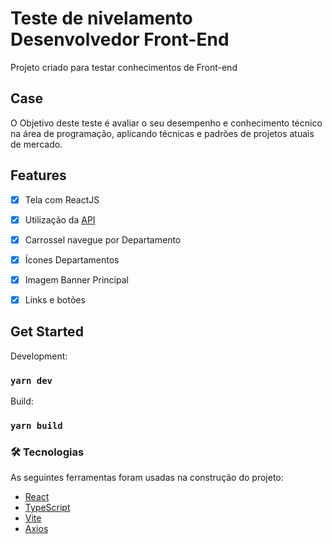 # Teste de nivelamento Desenvolvedor Front-End

Projeto criado para testar conhecimentos de Front-end

## Case

O Objetivo deste teste é avaliar o seu desempenho e conhecimento técnico na área de programação, aplicando técnicas e padrões de projetos atuais de mercado.


## Features

- [x] Tela com ReactJS
- [x] Utilização da [API](https://sandboxmc.gateway.linkapi.com.br/v1/links)
- [x] Carrossel navegue por Departamento
- [x] Ícones Departamentos
- [x] Imagem Banner Principal
- [x] Links e botões


## Get Started

Development:

### `yarn dev`

Build:

### `yarn build`

### 🛠 Tecnologias

As seguintes ferramentas foram usadas na construção do projeto:

- [React](https://pt-br.reactjs.org/)
- [TypeScript](https://www.typescriptlang.org/)
- [Vite](https://vitejs.dev/)
- [Axios](https://github.com/axios/axios)
